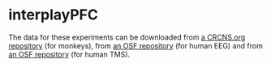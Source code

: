 # interplayPFC

The data for these experiments can be downloaded from [a CRCNS.org repository](http://here.goes.the.link) (for monkeys), from [an OSF repository](https://osf.io/qa34s/) (for human EEG) and from [an OSF repository](https://osf.io/8e9y2) (for human TMS).
